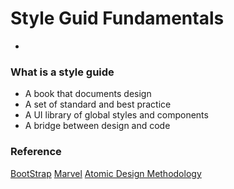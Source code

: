 # Style Guid Fundamentals

- 

### What is a style guide
- A book that documents design
- A set of standard and best practice
- A UI library of global styles and components
- A bridge between design and code


### Reference

[BootStrap](https://getbootstrap.com/docs/4.5/getting-started/introduction/)
[Marvel](https://marvelapp.com/styleguide/overview/introduction)
[Atomic Design Methodology](https://atomicdesign.bradfrost.com/chapter-2/)
